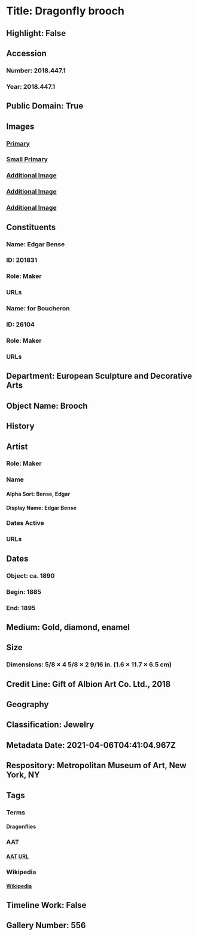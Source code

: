 # Title: Dragonfly brooch
## Highlight: False
## Accession
### Number: 2018.447.1
### Year: 2018.447.1
## Public Domain: True
## Images
### [Primary](https://images.metmuseum.org/CRDImages/es/original/DP-14719-001.jpg)
### [Small Primary](https://images.metmuseum.org/CRDImages/es/web-large/DP-14719-001.jpg)
### [Additional Image](https://images.metmuseum.org/CRDImages/es/original/DP-14719-002.jpg)
### [Additional Image](https://images.metmuseum.org/CRDImages/es/original/DP-14719-003.jpg)
### [Additional Image](https://images.metmuseum.org/CRDImages/es/original/DP-14719-004.jpg)
## Constituents
### Name: Edgar Bense
### ID: 201831
### Role: Maker
### URLs
### Name: for Boucheron
### ID: 26104
### Role: Maker
### URLs
## Department: European Sculpture and Decorative Arts
## Object Name: Brooch
## History
## Artist
### Role: Maker
### Name
#### Alpha Sort: Bense, Edgar
#### Display Name: Edgar Bense
### Dates Active
### URLs
## Dates
### Object: ca. 1890
### Begin: 1885
### End: 1895
## Medium: Gold, diamond, enamel
## Size
### Dimensions: 5/8 × 4 5/8 × 2 9/16 in. (1.6 × 11.7 × 6.5 cm)
## Credit Line: Gift of Albion Art Co. Ltd., 2018
## Geography
## Classification: Jewelry
## Metadata Date: 2021-04-06T04:41:04.967Z
## Respository: Metropolitan Museum of Art, New York, NY
## Tags
### Terms
#### Dragonflies
### AAT
#### [AAT URL](http://vocab.getty.edu/page/aat/300310476)
### Wikipedia
#### [Wikipedia]()
## Timeline Work: False
## Gallery Number: 556